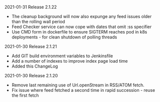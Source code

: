 2021-01-31 Release 2.1.22

  * The cleanup background will now also expunge any feed issues older than the rolling wall period
  * Feed Checker service can now cope with dates that omit :ss specifier
  * Use CMD form in dockerfile to ensure SIGTERM reaches pod in k8s deployments - for clean shutdown of polling threads

2021-01-30 Release 2.1.21

  * Add GIT build environment variables to Jenkinsfile
  * Add a number of indexes to improve index page load time
  * Added this ChangeLog

2021-01-30 Release 2.1.20

  * Remove last remaining use of Url.openStream in RSS/ATOM fetch.
  * Fix issue where feed fetched a second time in rapid succession - reuse the first fetch
